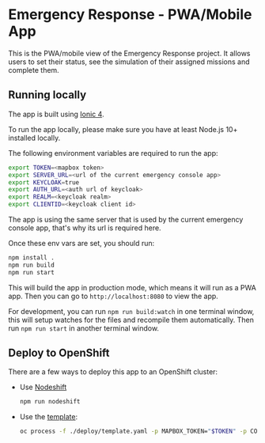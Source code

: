 # Emergency Response - PWA/Mobile App

This is the PWA/mobile view of the Emergency Response project. It allows users to set their status, see the simulation of their assigned missions and complete them.

## Running locally

The app is built using [Ionic 4](https://ionicframework.com/docs).

To run the app locally, please make sure you have at least Node.js 10+ installed locally.

The following environment variables are required to run the app:

```bash
export TOKEN=<mapbox token>
export SERVER_URL=<url of the current emergency console app>
export KEYCLOAK=true
export AUTH_URL=<auth url of keycloak>
export REALM=<keycloak realm>
export CLIENTID=<keycloak client id>
```

The app is using the same server that is used by the current emergency console app, that's why its url is required here.

Once these env vars are set, you should run:

```bash
npm install .
npm run build
npm run start
```

This will build the app in production mode, which means it will run as a PWA app. Then you can go to `http://localhost:8080` to view the app.

For development, you can run `npm run build:watch` in one terminal window, this will setup watches for the files and recompile them automatically. Then run `npm run start` in another terminal window.

## Deploy to OpenShift

There are a few ways to deploy this app to an OpenShift cluster:

* Use [Nodeshift](https://www.npmjs.com/package/nodeshift)
    
    ```bash
    npm run nodeshift
    ```
* Use the [template](./deploy/template.yaml):

   ```bash
   oc process -f ./deploy/template.yaml -p MAPBOX_TOKEN="$TOKEN" -p CONSOLE_SERVER_URL="$SERVER_URL" | oc create -f -
   ```






